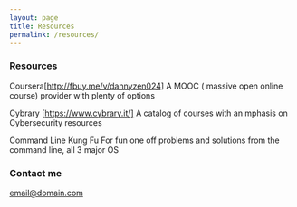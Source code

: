 ```yaml
---
layout: page
title: Resources
permalink: /resources/
---
```



### Resources

Coursera[http://fbuy.me/v/dannyzen024]
A MOOC ( massive open online course) provider with plenty of options


Cybrary [https://www.cybrary.it/]
A catalog of courses with an mphasis on Cybersecurity resources


Command Line Kung Fu
For fun one off problems and solutions from the command line, all 3 major OS

### Contact me

[email@domain.com](mailto:email@domain.com)